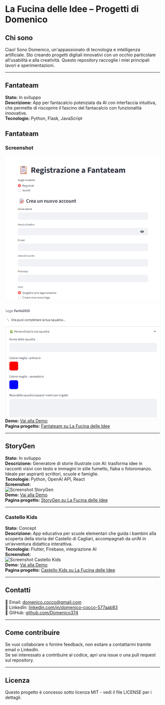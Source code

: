 # La Fucina delle Idee – Progetti di Domenico

## Chi sono  
Ciao! Sono Domenico, un'appassionato di tecnologia e intelligenza artificiale. Sto creando progetti digitali innovativi con un occhio particolare all’usabilità e alla creatività. Questo repository raccoglie i miei principali lavori e sperimentazioni.

---

## Fantateam  
**Stato:** In sviluppo  
**Descrizione:** App per fantacalcio potenziata da AI con interfaccia intuitiva, che permette di riscoprire il fascino del fantacalcio con funzionalità innovative.  
**Tecnologie:** Python, Flask, JavaScript  
## Fantateam

### Screenshot

![Registrazione Fantateam](./img/screenshot_registrazione_fantateam.png)

![Creazione rosa Fantateam](./img/screenshot_creazione_rosa_fantateam.png) 
**Demo:** [Vai alla Demo](https://domenico374.github.io/fantateam)  
**Pagina progetto:** [Fantateam su La Fucina delle Idee](https://domenico374.github.io/progetti.html#fantateam)

---

## StoryGen  
**Stato:** In sviluppo  
**Descrizione:** Generatore di storie illustrate con AI: trasforma idee in racconti visivi con testo e immagini in stile fumetto, fiaba o fotoromanzo. Ideale per aspiranti scrittori, scuole e famiglie.  
**Tecnologie:** Python, OpenAI API, React  
**Screenshot:**  
![Screenshot StoryGen](./path_to_screenshot_storygen.png)  
**Demo:** [Vai alla Demo](https://domenico374.github.io/storygen)  
**Pagina progetto:** [StoryGen su La Fucina delle Idee](https://domenico374.github.io/progetti.html#storygen)

---

### Castello Kids  
**Stato:** Concept  
**Descrizione:** App educativa per scuole elementari che guida i bambini alla scoperta della storia del Castello di Cagliari, accompagnati da un’AI in un’avventura didattica interattiva.  
**Tecnologie:** Flutter, Firebase, integrazione AI  
**Screenshot:**  
![Screenshot Castello Kids](./path_to_screenshot_castello_kids.png)  
**Demo:** [Vai alla Demo](https://domenico374.github.io/castello_kids)  
**Pagina progetto:** [Castello Kids su La Fucina delle Idee](https://domenico374.github.io/progetti.html#castello_kids)

---

## Contatti  
📧 Email: domenico.cocco@gmail.com  
🔗 LinkedIn: [linkedin.com/in/domenico-cocco-577aab83](https://www.linkedin.com/in/domenico-cocco-577aab83)  
🐙 GitHub: [github.com/Domenico374](https://github.com/Domenico374)

---

## Come contribuire  
Se vuoi collaborare o fornire feedback, non esitare a contattarmi tramite email o LinkedIn.  
Se sei interessato a contribuire al codice, apri una issue o una pull request sul repository.

---

## Licenza  
Questo progetto è concesso sotto licenza MIT - vedi il file LICENSE per i dettagli.
